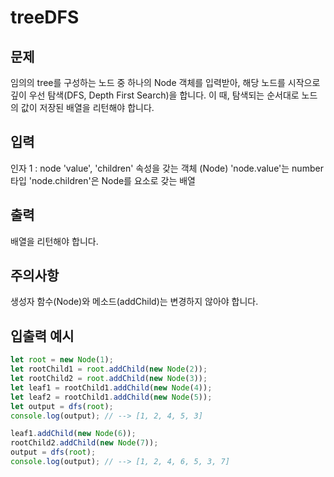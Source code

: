 # treeDFS

## 문제

임의의 tree를 구성하는 노드 중 하나의 Node 객체를 입력받아, 해당 노드를 시작으로 깊이 우선 탐색(DFS, Depth First Search)을 합니다. 이 때, 탐색되는 순서대로 노드의 값이 저장된 배열을 리턴해야 합니다.

## 입력

인자 1 : node
'value', 'children' 속성을 갖는 객체 (Node)
'node.value'는 number 타입
'node.children'은 Node를 요소로 갖는 배열

## 출력

배열을 리턴해야 합니다.

## 주의사항

생성자 함수(Node)와 메소드(addChild)는 변경하지 않아야 합니다.

## 입출력 예시

```js
let root = new Node(1);
let rootChild1 = root.addChild(new Node(2));
let rootChild2 = root.addChild(new Node(3));
let leaf1 = rootChild1.addChild(new Node(4));
let leaf2 = rootChild1.addChild(new Node(5));
let output = dfs(root);
console.log(output); // --> [1, 2, 4, 5, 3]

leaf1.addChild(new Node(6));
rootChild2.addChild(new Node(7));
output = dfs(root);
console.log(output); // --> [1, 2, 4, 6, 5, 3, 7]
```
